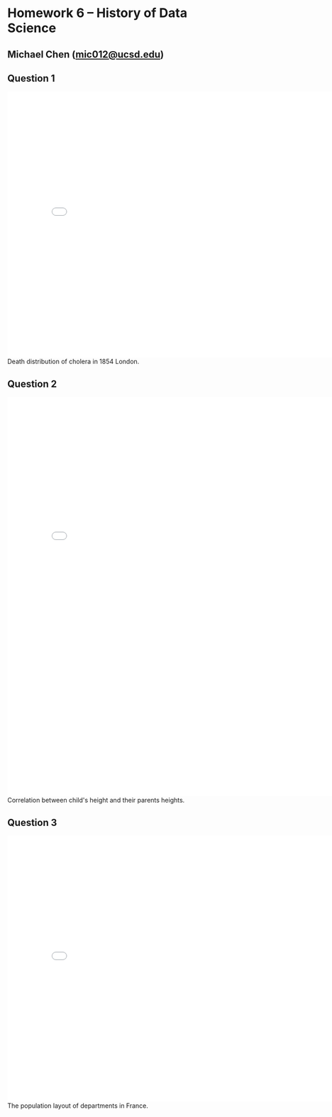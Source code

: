 # Homework 6 – History of Data Science
## Michael Chen (mic012@ucsd.edu)


## Question 1
<iframe src='snow-map.html' width=800 height=600 frameBorder=0></iframe>
Death distribution of cholera in 1854 London.

## Question 2
<iframe src='plotly-fig-galton.html' width=800 height=900 frameBorder=0></iframe>
Correlation between child's height and their parents heights.

## Question 3
<iframe src='plotly-fig-france.html' width=800 height=600 frameBorder=0></iframe>
The population layout of departments in France.

